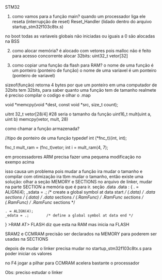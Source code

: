 STM32

1. como vamos para a função main?
quando um processador liga ele reseta (interrupção de reset) Reset_Handler (lidado dentro do arquivo startup_stm32f103c8tx.s)

no boot todas as variaveis globais não iniciadas ou iguais a 0 são alocadas na BSS



2. como alocar memória?
é alocado com vetores pois malloc não é feito para acesso concorrente
alocar 32bits: uint32_t vetor[32]


3. como copiar uma função da flash para RAM?
o nome de uma função é um ponteiro (ponteiro de função)
o nome de uma variavel é um ponteiro (ponteiro de variavel)

sizeof(função) retorna 4 bytes por que um ponteiro em uma computador de 32bits tem 32bits, para saber quanto uma função tem de tamanho realmete é preciso compilar o codigo e olhar o .map

void *memcpy(void *dest, const void *src, size_t count);

uitnt 32_t vetor[28/4] #28 seria o tamanho da função
uint16_t mult(uint a, uint b)
memcpy(vetor, mult, 28)

como chamar a função armazenada?

//tipo de ponteiro de uma função
typedef int (*fnc_t)(int, int);

fnc_t mult_ram = (fnc_t)vetor;
int i = mult_ram(4, 7);

em processadores ARM precisa fazer uma pequena modificação no exempo acima

isso causa um problema pois mudar a função ira mudar o tamanho e compilar com otimização ira tbm mudar o tamanho, então existe uma solução:
olhar a seção MEMORY e SECTIONS no arquivo de linker, mudar na parte SECTION a memória que é para ir. seção .data 
.data :
  {
    . = ALIGN(4);
    _sdata = .;        /* create a global symbol at data start */
    *(.data)           /* .data sections */
    *(.data*)          /* .data* sections */
    *(.RamFunc)        /* .RamFunc sections */
    *(.RamFunc*)       /* .RamFunc* sections */

    . = ALIGN(4);
    _edata = .;        /* define a global symbol at data end */

  } >RAM AT> FLASH
  diz que esta na RAM mas inicia na FLASH

SRAM2 e CCMRAM precisão ser declarados na MEMORY para poderem ser usadas na SECTIONS

depois de mudar o linker precisa mudar no startup_stm32f103c8tx.s para poder iniciar os valores 

no F4 jogar a pilhar para CCMRAM acelera bastante o processador

Obs: preciso estudar o linker